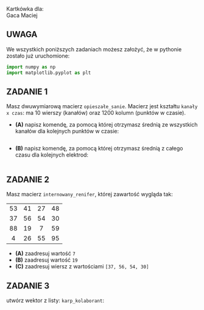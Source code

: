 Kartkówka dla:  
Gaca Maciej

## UWAGA
We wszystkich poniższych zadaniach możesz założyć, że w pythonie zostało już uruchomione:
```python
import numpy as np
import matplotlib.pyplot as plt
```

## ZADANIE 1  

Masz dwuwymiarową macierz `opieszałe_sanie`. Macierz jest kształtu `kanały x czas`: ma 10 wierszy (kanałów) oraz 1200 kolumn (punktów w czasie).
* **(A)** napisz komendę, za pomocą której otrzymasz średnią ze wszystkich kanałów dla kolejnych punktów w czasie:
```

```
* **(B)** napisz komendę, za pomocą której otrzymasz średnią z całego czasu dla kolejnych elektrod:
```

```

## ZADANIE 2  

Masz macierz `internowany_renifer`, której zawartość wygląda tak:
<table>
<tr>
<td align="center"> 53 </td>
<td align="center"> 41 </td>
<td align="center"> 27 </td>
<td align="center"> 48 </td>
</tr>
<tr>
<td align="center"> 37 </td>
<td align="center"> 56 </td>
<td align="center"> 54 </td>
<td align="center"> 30 </td>
</tr>
<tr>
<td align="center"> 88 </td>
<td align="center"> 19 </td>
<td align="center"> 7 </td>
<td align="center"> 59 </td>
</tr>
<tr>
<td align="center"> 4 </td>
<td align="center"> 26 </td>
<td align="center"> 55 </td>
<td align="center"> 95 </td>
</tr>
</table>

* **(A)** zaadresuj wartość `7`
* **(B)** zaadresuj wartość `19`
* **(C)** zaadresuj wiersz z wartościami `[37, 56, 54, 30]`

## ZADANIE 3  

utwórz wektor z listy: `karp_kolaborant`:
```

```


